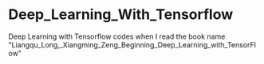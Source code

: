 # Deep_Learning_With_Tensorflow
Deep Learning with Tensorflow codes when I read the book name "Liangqu_Long,_Xiangming_Zeng_Beginning_Deep_Learning_with_TensorFlow"
